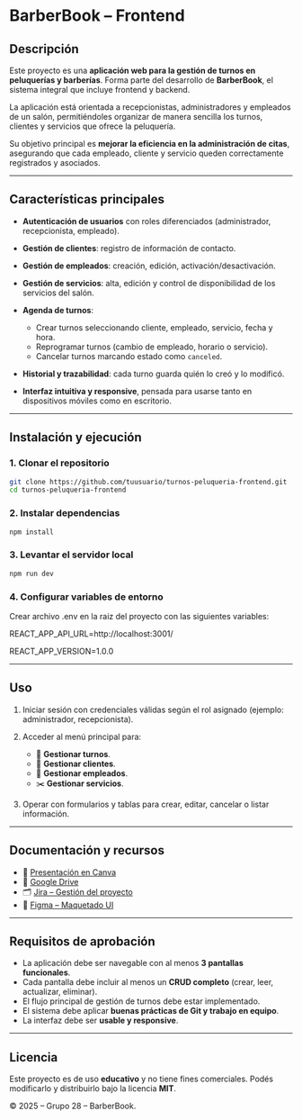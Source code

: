 
# BarberBook – Frontend

## Descripción

Este proyecto es una **aplicación web para la gestión de turnos en peluquerías y barberías**. Forma parte del desarrollo de **BarberBook**, el sistema integral que incluye frontend y backend.

La aplicación está orientada a recepcionistas, administradores y empleados de un salón, permitiéndoles organizar de manera sencilla los turnos, clientes y servicios que ofrece la peluquería.

Su objetivo principal es **mejorar la eficiencia en la administración de citas**, asegurando que cada empleado, cliente y servicio queden correctamente registrados y asociados.

---

## Características principales

* **Autenticación de usuarios** con roles diferenciados (administrador, recepcionista, empleado).
* **Gestión de clientes**: registro de información de contacto.
* **Gestión de empleados**: creación, edición, activación/desactivación.
* **Gestión de servicios**: alta, edición y control de disponibilidad de los servicios del salón.
* **Agenda de turnos**:

  * Crear turnos seleccionando cliente, empleado, servicio, fecha y hora.
  * Reprogramar turnos (cambio de empleado, horario o servicio).
  * Cancelar turnos marcando estado como `canceled`.
* **Historial y trazabilidad**: cada turno guarda quién lo creó y lo modificó.
* **Interfaz intuitiva y responsive**, pensada para usarse tanto en dispositivos móviles como en escritorio.

---

## Instalación y ejecución

### 1. Clonar el repositorio

```bash
git clone https://github.com/tuusuario/turnos-peluqueria-frontend.git
cd turnos-peluqueria-frontend
```

### 2. Instalar dependencias

```bash
npm install
```

### 3. Levantar el servidor local

```bash
npm run dev
```

### 4. Configurar variables de entorno

Crear archivo .env en la raiz del proyecto con las siguientes variables:

REACT_APP_API_URL=http://localhost:3001/

REACT_APP_VERSION=1.0.0

---

## Uso

1. Iniciar sesión con credenciales válidas según el rol asignado (ejemplo: administrador, recepcionista).
2. Acceder al menú principal para:

   * 📅 **Gestionar turnos**.
   * 👤 **Gestionar clientes**.
   * 💼 **Gestionar empleados**.
   * ✂️ **Gestionar servicios**.
3. Operar con formularios y tablas para crear, editar, cancelar o listar información.

---

## Documentación y recursos

* 📑 [Presentación en Canva](https://www.canva.com/design/DAGiN-Z6BJY/7ekvPEv_fIHH8W8yAe-MTA/edit)
* 📁 [Google Drive](https://drive.google.com/drive/folders/1iNgk87ktPxIVHVjKhX8JX5RhkVyxDoiI?usp=sharing)
* 🗂 [Jira – Gestión del proyecto](https://proyecto-fip-grupo-28.atlassian.net/jira/software/projects/SCRUM/boards/1/backlog)
* 🎨 [Figma – Maquetado UI](https://www.figma.com/design/wnLUC1FCfYv7Dk45079Jni/Maquetado?node-id=0-1)

---

## Requisitos de aprobación

* La aplicación debe ser navegable con al menos **3 pantallas funcionales**.
* Cada pantalla debe incluir al menos un **CRUD completo** (crear, leer, actualizar, eliminar).
* El flujo principal de gestión de turnos debe estar implementado.
* El sistema debe aplicar **buenas prácticas de Git y trabajo en equipo**.
* La interfaz debe ser **usable y responsive**.

---

## Licencia

Este proyecto es de uso **educativo** y no tiene fines comerciales.
Podés modificarlo y distribuirlo bajo la licencia **MIT**.

© 2025 – Grupo 28 – BarberBook.
